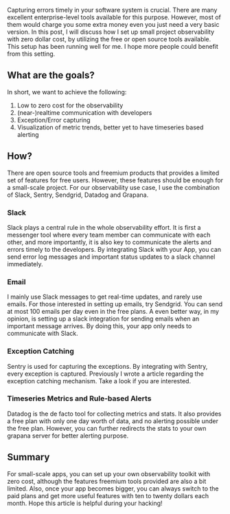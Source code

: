 Capturing errors timely in your software system is crucial. There are many excellent enterprise-level tools available for this purpose. However, most of them would charge you some extra money even you just need a very basic version. In this post, I will discuss how I set up small project observability with zero dollar cost, by utilizing the free or open source tools available. This setup has been running well for me. I hope more people could benefit from this setting.

## What are the goals?
In short, we want to achieve the following:
1. Low to zero cost for the observability
2. (near-)realtime communication with developers
3. Exception/Error capturing
4. Visualization of metric trends, better yet to have timeseries based alerting

## How?
There are open source tools and freemium products that provides a limited set of features for free users. However, these features should be enough for a small-scale project. For our observability use case, I use the combination of Slack, Sentry, Sendgrid, Datadog and Grapana.

### Slack
Slack plays a central rule in the whole observability effort. It is first a messenger tool where every team member can communicate with each other, and more importantly, it is also key to communicate the alerts and errors timely to the developers. By integrating Slack with your App, you can send error log messages and important status updates to a slack channel immediately.

### Email
I mainly use Slack messages to get real-time updates, and rarely use emails. For those interested in setting up emails, try Sendgrid. You can send at most 100 emails per day even in the free plans. A even better way, in my opinion, is setting up a slack integration for sending emails when an important message arrives. By doing this, your app only needs to communicate with Slack.

### Exception Catching
Sentry is used for capturing the exceptions. By integrating with Sentry, every exception is captured. Previously I wrote a article regarding the exception catching mechanism. Take a look if you are interested.

### Timeseries Metrics and Rule-based Alerts
Datadog is the de facto tool for collecting metrics and stats. It also provides a free plan with only one day worth of data, and no alerting possible under the free plan. However, you can further redirects the stats to your own grapana server for better alerting purpose.

## Summary
For small-scale apps, you can set up your own observability toolkit with zero cost, although the features freemium tools provided are also a bit limited. Also, once your app becomes bigger, you can always switch to the paid plans and get more useful features with ten to twenty dollars each month. Hope this article is helpful during your hacking!